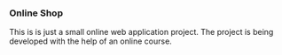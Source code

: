 <h3>Online Shop</h3>
<p>This is is just a small online web application project. The project is being developed with the help of an online course. </p>
